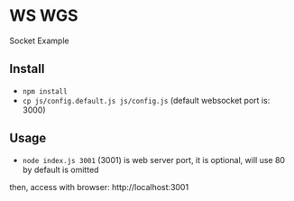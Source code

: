# WS WGS

Socket Example

## Install
-   `npm install`
-   `cp js/config.default.js js/config.js` (default websocket port is: 3000)


## Usage
-   `node index.js 3001`
(3001) is web server port, it is optional, will use 80 by default is omitted

then, access with browser: http://localhost:3001
